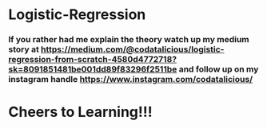 # Logistic-Regression
### If you rather had me explain the theory watch up my medium story at https://medium.com/@codatalicious/logistic-regression-from-scratch-4580d4772718?sk=8091851481be001dd89f83296f2511be and follow up on my instagram handle https://www.instagram.com/codatalicious/ 
# Cheers to Learning!!! 
